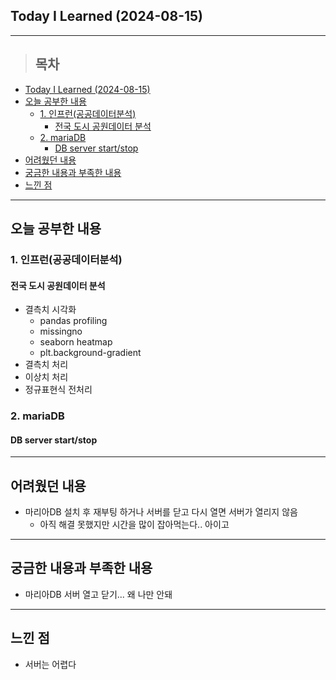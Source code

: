## Today I Learned (2024-08-15)
---
> ## 목차
- [Today I Learned (2024-08-15)](#today-i-learned-2024-08-15)
- [오늘 공부한 내용](#오늘-공부한-내용)
  - [1. 인프런(공공데이터분석)](#1-인프런공공데이터분석)
    - [전국 도시 공원데이터 분석](#전국-도시-공원데이터-분석)
  - [2. mariaDB](#2-mariadb)
    - [DB server start/stop](#db-server-startstop)
- [어려웠던 내용](#어려웠던-내용)
- [궁금한 내용과 부족한 내용](#궁금한-내용과-부족한-내용)
- [느낀 점](#느낀-점)
---

## 오늘 공부한 내용
### 1. 인프런(공공데이터분석)
#### 전국 도시 공원데이터 분석
- 결측치 시각화
  - pandas profiling
  - missingno
  - seaborn heatmap
  - plt.background-gradient
- 결측치 처리
- 이상치 처리
- 정규표현식 전처리

### 2. mariaDB
#### DB server start/stop
---
## 어려웠던 내용
- 마리아DB 설치 후 재부팅 하거나 서버를 닫고 다시 열면 서버가 열리지 않음
  - 아직 해결 못했지만 시간을 많이 잡아먹는다.. 아이고
---
## 궁금한 내용과 부족한 내용
- 마리아DB 서버 열고 닫기... 왜 나만 안돼
---
## 느낀 점
- 서버는 어렵다

<!-- <img src="이미지 주소" width="100%" height="100%"/> -->
